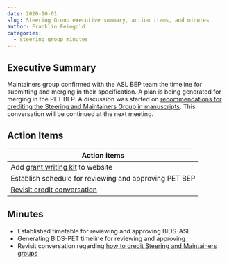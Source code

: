 ```yaml
---
date: 2020-10-01
slug: Steering Group executive summary, action items, and minutes
author: Franklin Feingold
categories:
  - steering group minutes
---
```


<!-- more -->

## Executive Summary

Maintainers group confirmed with the ASL BEP team the timeline for submitting and merging in their specification. A plan is being generated for merging in the PET BEP. A discussion was started on [recommendations for crediting the Steering and Maintainers Group in manuscripts](https://github.com/bids-standard/bids-specification/issues/627). This conversation will be continued at the next meeting.

## Action Items

| Action items                                                                                                             |
| ------------------------------------------------------------------------------------------------------------------------ |
| Add [grant writing kit](https://docs.google.com/document/d/1Q7JTOvUqt05YQfnbvGoP1SZQy_CGkNEVcsVZeS4D5_o/edit) to website |
| Establish schedule for reviewing and approving PET BEP                                                                   |
| [Revisit credit conversation](https://github.com/bids-standard/bids-specification/issues/627)                            |

## Minutes

- Established timetable for reviewing and approving BIDS-ASL
- Generating BIDS-PET timeline for reviewing and approving
- Revisit conversation regarding [how to credit Steering and Maintainers groups](https://github.com/bids-standard/bids-specification/issues/627)
